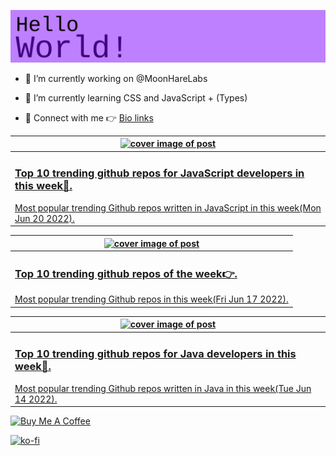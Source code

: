 [![Hello World!](https://github.com/ksenginew/ksenginew/raw/main/header.svg)](#nolink)

- 🔭 I’m currently working on @MoonHareLabs  

- 🌱 I’m currently learning CSS and JavaScript + (Types)    

- 💌 Connect with me 👉 [Bio links](https://ksengine.bio.link)

<!-- blog  posts start -->
<a href="https://dev.to/ksengine/top-10-trending-github-repos-for-javascript-developers-in-this-week-2fl4">
<table>
<thead>
<tr>
<th>
<img src="https://res.cloudinary.com/practicaldev/image/fetch/s--ZLswrKtu--/c_imagga_scale,f_auto,fl_progressive,h_420,q_auto,w_1000/https://images.unsplash.com/photo-1643138591291-f9142828adcd%3Fcrop%3Dentropy%26cs%3Dtinysrgb%26fit%3Dmax%26fm%3Djpg%26ixid%3DMnwyODI4ODF8MHwxfHJhbmRvbXx8fHx8fHx8fDE2NTU3MjQ5NDI%26ixlib%3Drb-1.2.1%26q%3D80%26w%3D1080" alt="cover image of post" width="500px" height="auto"/>
</th>
</tr>
</thead>
<tbody>
<tr>
<td>
<h3>Top 10 trending github repos for JavaScript developers in this week🌟.</h3>
Most popular trending Github repos written in JavaScript in this week(Mon Jun 20 2022).
</td>
</tr>
</tbody>
</table>
</a>



<a href="https://dev.to/ksengine/top-10-trending-github-repos-of-the-week-4l27">
<table>
<thead>
<tr>
<th>
<img src="https://res.cloudinary.com/practicaldev/image/fetch/s--8WZDIMbC--/c_imagga_scale,f_auto,fl_progressive,h_420,q_auto,w_1000/https://images.unsplash.com/photo-1590595906931-81f04f0ccebb%3Fcrop%3Dentropy%26cs%3Dtinysrgb%26fit%3Dmax%26fm%3Djpg%26ixid%3DMnwyODI4ODF8MHwxfHJhbmRvbXx8fHx8fHx8fDE2NTU0NjU4Nzk%26ixlib%3Drb-1.2.1%26q%3D80%26w%3D1080" alt="cover image of post" width="500px" height="auto"/>
</th>
</tr>
</thead>
<tbody>
<tr>
<td>
<h3>Top 10 trending github repos of the week👉.</h3>
Most popular trending Github repos in this week(Fri Jun 17 2022).
</td>
</tr>
</tbody>
</table>
</a>



<a href="https://dev.to/ksengine/top-10-trending-github-repos-for-java-developers-in-this-week-4fam">
<table>
<thead>
<tr>
<th>
<img src="https://res.cloudinary.com/practicaldev/image/fetch/s--ZrgaupHn--/c_imagga_scale,f_auto,fl_progressive,h_420,q_auto,w_1000/https://images.unsplash.com/photo-1609593147714-46c546d38137%3Fcrop%3Dentropy%26cs%3Dtinysrgb%26fit%3Dmax%26fm%3Djpg%26ixid%3DMnwyODI4ODF8MHwxfHJhbmRvbXx8fHx8fHx8fDE2NTUyMDY1OTI%26ixlib%3Drb-1.2.1%26q%3D80%26w%3D1080" alt="cover image of post" width="500px" height="auto"/>
</th>
</tr>
</thead>
<tbody>
<tr>
<td>
<h3>Top 10 trending github repos for Java developers in this week💝.</h3>
Most popular trending Github repos written in Java in this week(Tue Jun 14 2022).
</td>
</tr>
</tbody>
</table>
</a>
<!-- blog  posts end -->

<a href="https://www.buymeacoffee.com/ksengine">
  <img src="https://cdn.buymeacoffee.com/buttons/v2/default-yellow.png" alt="Buy Me A Coffee" width="200px" height="auto"/>
</a>

[![ko-fi](https://ko-fi.com/img/githubbutton_sm.svg)](https://ko-fi.com/D1D473BME)
